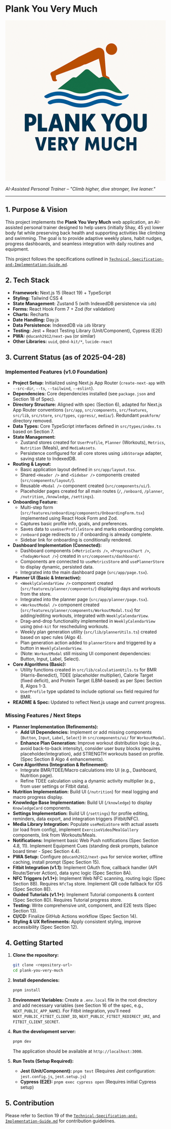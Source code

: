 # Plank You Very Much

![Plank You Very Much Logo](/public/logo.png)

_AI-Assisted Personal Trainer – "Climb higher, dive stronger, live leaner."_

---

## 1. Purpose & Vision

This project implements the **Plank You Very Much** web application, an AI-assisted personal trainer designed to help users (initially Shay, 45 yo) lower body fat while preserving back health and supporting activities like climbing and swimming. The goal is to provide adaptive weekly plans, habit nudges, progress dashboards, and seamless integration with daily routines and equipment.

This project follows the specifications outlined in [`Technical-Specification-and-Implementation-Guide.md`](./Technical-Specification-and-Implementation-Guide.md).

## 2. Tech Stack

*   **Framework:** Next.js 15 (React 19) + TypeScript
*   **Styling:** Tailwind CSS 4
*   **State Management:** Zustand 5 (with IndexedDB persistence via `idb`)
*   **Forms:** React Hook Form 7 + Zod (for validation)
*   **Charts:** Recharts
*   **Date Handling:** Day.js
*   **Data Persistence:** IndexedDB via `idb` library
*   **Testing:** Jest + React Testing Library (Unit/Component), Cypress (E2E)
*   **PWA:** `@ducanh2912/next-pwa` (or similar)
*   **Other Libraries:** `uuid`, `@dnd-kit/*`, `lucide-react`

## 3. Current Status (as of 2025-04-28)

### Implemented Features (v1.0 Foundation)

*   **Project Setup:** Initialized using Next.js App Router (`create-next-app` with `--src-dir`, `--ts`, `--tailwind`, `--eslint`).
*   **Dependencies:** Core dependencies installed (see `package.json` and Section 18 of Spec).
*   **Directory Structure:** Aligned with spec (Section 6), adapted for Next.js App Router conventions (`src/app`, `src/components`, `src/features`, `src/lib`, `src/store`, `src/types`, `cypress/`, `media/`). Redundant `peakform/` directory removed.
*   **Data Types:** Core TypeScript interfaces defined in `src/types/index.ts` based on Section 7.
*   **State Management:**
    *   Zustand stores created for `UserProfile`, `Planner` (Workouts), `Metrics`, `Nutrition` (Meals), and `MediaAssets`.
    *   Persistence configured for all core stores using `idbStorage` adapter, saving state to IndexedDB.
*   **Routing & Layout:**
    *   Basic application layout defined in `src/app/layout.tsx`.
    *   Shared `<Header />` and `<Sidebar />` components created (`src/components/layout/`).
    *   Reusable `<Modal />` component created (`src/components/ui/`).
    *   Placeholder pages created for all main routes (`/`, `/onboard`, `/planner`, `/nutrition`, `/knowledge`, `/settings`).
*   **Onboarding Feature:**
    *   Multi-step form (`src/features/onboarding/components/OnboardingForm.tsx`) implemented using React Hook Form and Zod.
    *   Captures basic profile info, goals, and preferences.
    *   Saves data to `useUserProfileStore` and marks onboarding complete.
    *   `/onboard` page redirects to `/` if onboarding is already complete.
    *   Sidebar link for onboarding is conditionally rendered.
*   **Dashboard Implementation (Connected):**
    *   Dashboard components (`<MetricCards />`, `<ProgressChart />`, `<TodayWorkout />`) created in `src/components/dashboard/`.
    *   Components are connected to `useMetricsStore` and `usePlannerStore` to display dynamic, persisted data.
    *   Integrated into the main dashboard page (`src/app/page.tsx`).
*   **Planner UI (Basic & Interactive):**
    *   `<WeeklyCalendarView />` component created (`src/features/planner/components/`) displaying days and workouts from the store.
    *   Integrated into the planner page (`src/app/planner/page.tsx`).
    *   `<WorkoutModal />` component created (`src/features/planner/components/WorkoutModal.tsx`) for adding/editing workouts, integrated with `WeeklyCalendarView`.
    *   Drag-and-drop functionality implemented in `WeeklyCalendarView` using `@dnd-kit` for rescheduling workouts.
    *   Weekly plan generation utility (`src/lib/plannerUtils.ts`) created based on spec rules (Algo 4).
    *   Plan generation action added to `plannerStore` and triggered by a button in `WeeklyCalendarView`.
    *   (Note: `WorkoutModal` still missing UI component dependencies: Button, Input, Label, Select).
*   **Core Algorithms (Basic):**
    *   Utility functions created in `src/lib/calculationUtils.ts` for BMR (Harris-Benedict), TDEE (placeholder multiplier), Calorie Target (fixed deficit), and Protein Target (LBM-based) as per Spec Section 8, Algos 1-3.
    *   `UserProfile` type updated to include optional `sex` field required for BMR.
*   **README & Spec:** Updated to reflect Next.js usage and current progress.

### Missing Features / Next Steps

*   **Planner Implementation (Refinements):**
    *   **Add UI Dependencies:** Implement or add missing components (`Button`, `Input`, `Label`, `Select`) in `src/components/ui/` for `WorkoutModal`.
    *   **Enhance Plan Generation:** Improve workout distribution logic (e.g., avoid back-to-back intensity), consider user busy blocks (requires placeholder/integration), add STRENGTH workouts based on profile. (Spec Section 8 Algo 4 enhancements).
*   **Core Algorithms (Integration & Refinement):**
    *   Integrate BMR/TDEE/Macro calculations into UI (e.g., Dashboard, Nutrition page).
    *   Refine TDEE calculation using a dynamic activity multiplier (e.g., from user settings or Fitbit data).
*   **Nutrition Implementation:** Build UI (`/nutrition`) for meal logging and macro progress display.
*   **Knowledge Base Implementation:** Build UI (`/knowledge`) to display `KnowledgeCard` components.
*   **Settings Implementation:** Build UI (`/settings`) for profile editing, reminders, data export, and integration triggers (Fitbit/NFC).
*   **Media Library Integration:** Populate `useMediaStore` with actual assets (or load from config), implement `ExerciseVideo`/`MealGallery` components, link from Workouts/Meals.
*   **Notifications:** Implement basic Web Push notifications (Spec Section 4.8, 11). Implement Equipment Cues (standing desk prompts, balance board timer - Spec Section 4.4).
*   **PWA Setup:** Configure `@ducanh2912/next-pwa` for service worker, offline caching, install prompt (Spec Section 15).
*   **Fitbit Integration (v1.1):** Implement OAuth flow, callback handler (API Route/Server Action), data sync logic (Spec Section 8A).
*   **NFC Triggers (v1.1+):** Implement Web NFC scanning, routing logic (Spec Section 8B). Requires `NfcTag` store. Implement QR code fallback for iOS (Spec Section 8E).
*   **Guided Tutorials (v1.1+):** Implement Tutorial components & content (Spec Section 8D). Requires Tutorial progress store.
*   **Testing:** Write comprehensive unit, component, and E2E tests (Spec Section 13).
*   **CI/CD:** Finalize GitHub Actions workflow (Spec Section 14).
*   **Styling & UX Refinements:** Apply consistent styling, improve accessibility (Spec Section 12).

## 4. Getting Started

1.  **Clone the repository:**
    ```bash
    git clone <repository-url>
    cd plank-you-very-much
    ```
2.  **Install dependencies:**
    ```bash
    pnpm install
    ```
3.  **Environment Variables:**
    Create a `.env.local` file in the root directory and add necessary variables (see Section 16 of the spec, e.g., `NEXT_PUBLIC_APP_NAME`). For Fitbit integration, you'll need `NEXT_PUBLIC_FITBIT_CLIENT_ID`, `NEXT_PUBLIC_FITBIT_REDIRECT_URI`, and `FITBIT_CLIENT_SECRET`.
4.  **Run the development server:**
    ```bash
    pnpm dev
    ```
    The application should be available at `http://localhost:3000`.

5.  **Run Tests (Setup Required):**
    *   **Jest (Unit/Component):** `pnpm test` (Requires Jest configuration: `jest.config.js`, `jest.setup.js`)
    *   **Cypress (E2E):** `pnpm exec cypress open` (Requires initial Cypress setup)

## 5. Contribution

Please refer to Section 19 of the [`Technical-Specification-and-Implementation-Guide.md`](./Technical-Specification-and-Implementation-Guide.md) for contribution guidelines. 